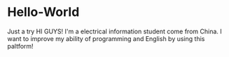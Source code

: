 # Hello-World
Just a try 
HI GUYS! I'm a electrical information student come from China. I want to improve my ability of programming and English by using this paltform!
